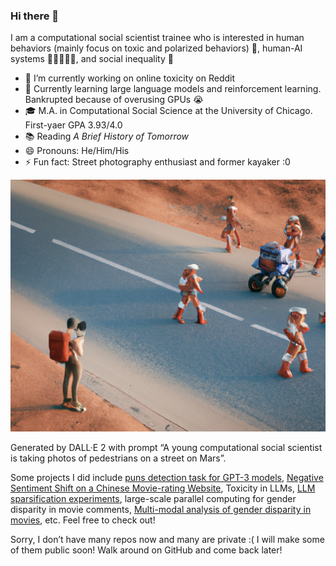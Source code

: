 ### Hi there 👋

I am a computational social scientist trainee who is interested in human behaviors (mainly focus on toxic and polarized behaviors) 💩, human-AI systems 🧍‍♂️🧍‍♀️🤖️, and social inequality 🌟 

- 🧐 I’m currently working on online toxicity on Reddit 
- 🌱 Currently learning large language models and reinforcement learning. Bankrupted because of overusing GPUs 😭 
- 🎓 M.A. in Computational Social Science at the University of Chicago. First-yaer GPA 3.93/4.0
- 📚  Reading *A Brief History of Tomorrow*
- 😄 Pronouns: He/Him/His
- ⚡ Fun fact: Street photography enthusiast and former kayaker :0

![DALL·E 2022-11-23 02.36.26 - A young computational social scientist is taking photos of pedestrians on a street on Mars](figs/dalle-2_pic.jpg)

Generated by DALL·E 2 with prompt “A young computational social scientist is taking photos of pedestrians on a street on Mars”. 



Some projects I did include [puns detection task for GPT-3 models](https://github.com/Hongkai040/BIG-bench-35200-hongkai/tree/puns_json_task/bigbench/benchmark_tasks/puns_detection), [Negative Sentiment Shift on a Chinese Movie-rating Website](https://github.com/Hongkai040/Negative_Sentiment_Shift_in_Online_Community),  Toxicity in LLMs, [LLM sparsification experiments](https://github.com/Hongkai040/llm-sparsification-hongkai), large-scale parallel computing for gender disparity in movie comments, [Multi-modal analysis of gender disparity in movies](https://github.com/Hongkai040/Thinking_with_DL_Final), etc. Feel free to check out!

 

Sorry, I don’t have many repos now and many are private :( I will make some of them public soon!   Walk around on GitHub and come back later! 
